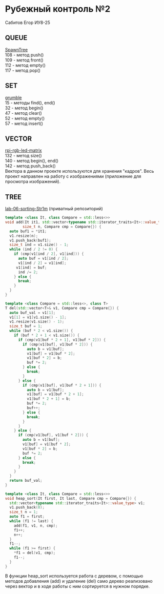 # Рубежный контроль №2
Сабитов Егор ИУ8-25

## QUEUE  
[SpawnTree](https://github.com/SpawnTree/Algorithms-Unlocked/blob/932618003a3431863905eb78cd42b5fd09a01c52/Source%20Files/Data%20Structures/FastGraphStructure.cpp "Ссылка на код")  
108 - метод push()   
109 - метод front()    
112 - метод empty()   
117 - метод pop()   
## SET  
[grumble](https://github.com/rogerclark/grumble/blob/ef5e7210a73d84655e979f1eb8a9461503e8d2bf/source/grumble/common/boost/boost/graph/detail/set_adaptor.hpp#L15 "Ссылка на код")  
15 - методы find(), end()  
32 - метод begin()  
47 - метод clear()  
52 - метод empty()  
57 - метод insert()  
## VECTOR
[rpi-rgb-led-matrix](https://github.com/hzeller/rpi-rgb-led-matrix/blob/ef550e49b91a36fae616ba8879e467e04da9552f/utils/led-image-viewer.cc "Ссылка на код")  
132 - метод size()  
140 - метод begin(), end()  
142 - метод push_back()  
Вектора в данном проектe используются для хранения "кадров". Весь проект направлен на работу с изображениями (приложение для просмотра изображений).
## TREE  
[lab-06-sorting-Str1m](https://github.com/bmstu-iu8-25-cpp-2019/lab-06-sorting-Str1m/blob/lab/include/sorting.hpp "Ссылка на код") (приватный репозиторий)
```cpp
template <class It, class Compare = std::less<>>
void add(It it1, std::vector<typename std::iterator_traits<It>::value_type>& v1,
        size_t n, Compare cmp = Compare{}) {
  auto buf1 = *it1;
  v1.resize(n);
  v1.push_back(buf1);
  size_t ind = v1.size() - 1;
  while (ind / 2 != 0) {
    if (cmp(v1[ind / 2], v1[ind])) {
      auto buf = v1[ind / 2];
      v1[ind / 2] = v1[ind];
     v1[ind] = buf;
      ind /= 2;
    } else {
      break;
    }
  }
}

template <class Compare = std::less<>, class T>
T del(std::vector<T>& v1, Compare cmp = Compare{}) {
  auto buf_val = v1[1];
  v1[1] = v1[v1.size() - 1];
  v1.resize(v1.size() - 1);
  size_t buf = 1;
  while (buf * 2 < v1.size()) {
    if (buf * 2 + 1 < v1.size()) {
      if (cmp(v1[buf * 2 + 1], v1[buf * 2])) {
        if (cmp(v1[buf], v1[buf * 2])) {
          auto b = v1[buf];
          v1[buf] = v1[buf * 2];
          v1[buf * 2] = b;
          buf *= 2;
        } else {
          break;
        }
      } else {
        if (cmp(v1[buf], v1[buf * 2 + 1])) {
          auto b = v1[buf];
          v1[buf] = v1[buf * 2 + 1];
          v1[buf * 2 + 1] = b;
          buf *= 2;
          buf++;
        } else {
          break;
        }
      }
    } else {
      if (cmp(v1[buf], v1[buf * 2])) {
        auto b = v1[buf];
        v1[buf] = v1[buf * 2];
        v1[buf * 2] = b;
        buf *= 2;
      } else {
        break;
      }
    }
  }
  return buf_val;
}

template <class It, class Compare = std::less<>>
void heap_sort(It first, It last, Compare cmp = Compare{}) {
  std::vector<typename std::iterator_traits<It>::value_type> v1;
  v1.push_back(0);
  size_t n = 1;
  auto f1 = first;
  while (f1 != last) {
    add(f1, v1, n, cmp);
    f1++;
    n++;
  }
  f1--;
  while (f1 >= first) {
    *f1 = del(v1, cmp);
    f1--;
  }
}
```
В функции heap_sort используется работа с деревом, с помощью методов добавления (add) и удаление (del) само дерево реализовано через вектор и в ходе работы с ним сортируется в нужном порядке. 
